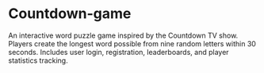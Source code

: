 # Countdown-game
An interactive word puzzle game inspired by the Countdown TV show. Players create the longest word possible from nine random letters within 30 seconds. Includes user login, registration, leaderboards, and player statistics tracking.
